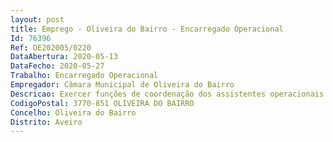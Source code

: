 ```yaml
--- 
layout: post
title: Emprego - Oliveira do Bairro - Encarregado Operacional
Id: 76396
Ref: OE202005/0220
DataAbertura: 2020-05-13
DataFecho: 2020-05-27
Trabalho: Encarregado Operacional
Empregador: Câmara Municipal de Oliveira do Bairro
Descricao: Exercer funções de coordenação dos assistentes operacionais afetos ao seu sector de atividade (ação educativa), por cujos resultados é responsável  realizar tarefas de programação, organização e controlo dos trabalhos a executar pelo pessoal sob sua coordenação, nas diversas unidades orgânicas ou subunidades previstas no Regulamento Interno dos Serviços.
CodigoPostal: 3770-851 OLIVEIRA DO BAIRRO
Concelho: Oliveira do Bairro
Distrito: Aveiro
--- 
```

